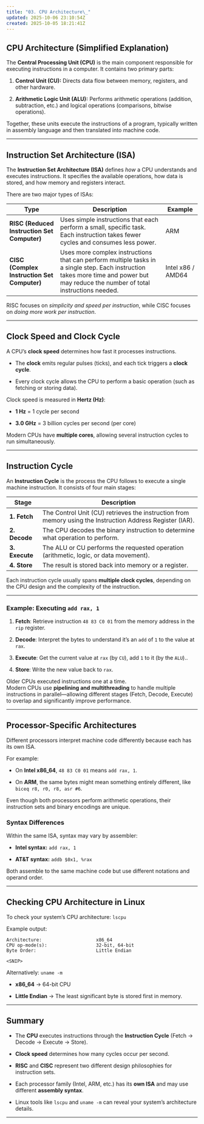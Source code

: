 ```yaml
---
title: "03. CPU Architecture\_"
updated: 2025-10-06 23:10:54Z
created: 2025-10-05 18:21:41Z
---
```


## CPU Architecture (Simplified Explanation)

The **Central Processing Unit (CPU)** is the main component responsible for executing instructions in a computer. It contains two primary parts:

1.  **Control Unit (CU):** Directs data flow between memory, registers, and other hardware.
    
2.  **Arithmetic Logic Unit (ALU):** Performs arithmetic operations (addition, subtraction, etc.) and logical operations (comparisons, bitwise operations).
    

Together, these units execute the instructions of a program, typically written in assembly language and then translated into machine code.

* * *

## Instruction Set Architecture (ISA)

The **Instruction Set Architecture (ISA)** defines *how* a CPU understands and executes instructions. It specifies the available operations, how data is stored, and how memory and registers interact.

There are two major types of ISAs:

| Type | Description | Example |
| --- | --- | --- |
| **RISC (Reduced Instruction Set Computer)** | Uses simple instructions that each perform a small, specific task. Each instruction takes fewer cycles and consumes less power. | ARM |
| **CISC (Complex Instruction Set Computer)** | Uses more complex instructions that can perform multiple tasks in a single step. Each instruction takes more time and power but may reduce the number of total instructions needed. | Intel x86 / AMD64 |

RISC focuses on *simplicity and speed per instruction*, while CISC focuses on *doing more work per instruction*.

* * *

## Clock Speed and Clock Cycle

A CPU’s **clock speed** determines how fast it processes instructions.

- The **clock** emits regular pulses (ticks), and each tick triggers a **clock cycle**.
    
- Every clock cycle allows the CPU to perform a basic operation (such as fetching or storing data).
    

Clock speed is measured in **Hertz (Hz)**:

- **1 Hz** = 1 cycle per second
    
- **3.0 GHz** = 3 billion cycles per second (per core)
    

Modern CPUs have **multiple cores**, allowing several instruction cycles to run simultaneously.

* * *

## Instruction Cycle

An **Instruction Cycle** is the process the CPU follows to execute a single machine instruction. It consists of four main stages:

| Stage | Description |
| --- | --- |
| **1\. Fetch** | The Control Unit (CU) retrieves the instruction from memory using the Instruction Address Register (IAR). |
| **2\. Decode** | The CPU decodes the binary instruction to determine what operation to perform. |
| **3\. Execute** | The ALU or CU performs the requested operation (arithmetic, logic, or data movement). |
| **4\. Store** | The result is stored back into memory or a register. |

Each instruction cycle usually spans **multiple clock cycles**, depending on the CPU design and the complexity of the instruction.

* * *

### Example: Executing `add rax, 1`

1.  **Fetch**: Retrieve instruction `48 83 C0 01` from the memory address in the `rip` register.
    
2.  **Decode**: Interpret the bytes to understand it’s an `add` of `1` to the value at `rax`.
    
3.  **Execute**: Get the current value at `rax` (by `CU`), add `1` to it (by the `ALU`)..
    
4.  **Store**: Write the new value back to `rax`.
    

Older CPUs executed instructions one at a time.  
Modern CPUs use **pipelining and multithreading** to handle multiple instructions in parallel—allowing different stages (Fetch, Decode, Execute) to overlap and significantly improve performance.

* * *

## Processor-Specific Architectures

Different processors interpret machine code differently because each has its own ISA.

For example:

- On **Intel x86_64**, `48 83 C0 01` means `add rax, 1`.
    
- On **ARM**, the same bytes might mean something entirely different, like `biceq r8, r0, r8, asr #6`.
    

Even though both processors perform arithmetic operations, their instruction sets and binary encodings are unique.

### Syntax Differences

Within the same ISA, syntax may vary by assembler:

- **Intel syntax:** `add rax, 1`
    
- **AT&T syntax:** `addb $0x1, %rax`
    

Both assemble to the same machine code but use different notations and operand order.

* * *

## Checking CPU Architecture in Linux

To check your system’s CPU architecture: `lscpu`

Example output: 

```
Architecture:                    x86_64
CPU op-mode(s):                  32-bit, 64-bit
Byte Order:                      Little Endian

<SNIP>
```

Alternatively: `uname -m`

- **x86_64** → 64-bit CPU
    
- **Little Endian** → The least significant byte is stored first in memory.
    

* * *

## Summary

- The **CPU** executes instructions through the **Instruction Cycle** (Fetch → Decode → Execute → Store).
    
- **Clock speed** determines how many cycles occur per second.
    
- **RISC** and **CISC** represent two different design philosophies for instruction sets.
    
- Each processor family (Intel, ARM, etc.) has its **own ISA** and may use different **assembly syntax**.
    
- Linux tools like `lscpu` and `uname -m` can reveal your system’s architecture details.
    

* * *

&nbsp;